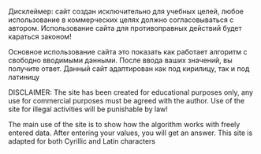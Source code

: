 Дисклеймер: сайт создан исключительно для учебных целей,
любое использование в коммерческих целях должно согласовываться
с автором. Использование сайта для противоправных действий будет караться законом!

Основное использование сайта это показать как работает алгоритм с свободно вводимыми данными. После ввода ваших значений, вы получите ответ.
Данный сайт адаптирован как под кирилицу, так и под латиницу

DISCLAIMER: The site has been created for educational purposes only,
any use for commercial purposes must be agreed with the author.
Use of the site for illegal activities will be punishable by law!

The main use of the site is to show how the algorithm works with freely entered data. After entering your values, you will get an answer.
This site is adapted for both Cyrillic and Latin characters
